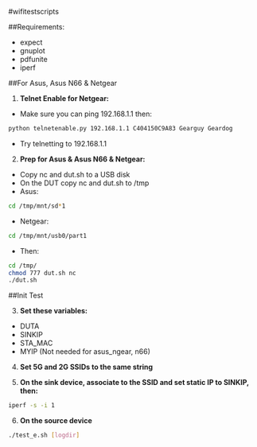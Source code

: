 #wifitestscripts

##Requirements:

* expect
* gnuplot
* pdfunite
* iperf

##For Asus, Asus N66 & Netgear

1. **Telnet Enable for Netgear:**
  * Make sure you can ping 192.168.1.1 then:
  ```bash
  python telnetenable.py 192.168.1.1 C404150C9A83 Gearguy Geardog
```
  * Try telnetting to 192.168.1.1

2. **Prep for Asus & Asus N66 & Netgear:**

  * Copy nc and dut.sh to a USB disk
  * On the DUT copy nc and dut.sh to /tmp
  * Asus: 
  ```bash
  cd /tmp/mnt/sd*1
  ```
  * Netgear: 
  ```bash
  cd /tmp/mnt/usb0/part1
  ```
  * Then: 
  ```bash
  cd /tmp/
  chmod 777 dut.sh nc
  ./dut.sh
  ```

##Init Test

3. **Set these variables:**
  * DUTA
  * SINKIP
  * STA_MAC
  * MYIP (Not needed for asus_ngear, n66)

4. **Set 5G and 2G SSIDs to the same string**

5. **On the sink device, associate to the SSID and set static IP to SINKIP, then:**
  ```bash
  iperf -s -i 1
  ```

6. **On the source device**
  ```bash
  ./test_e.sh [logdir]
  ```
